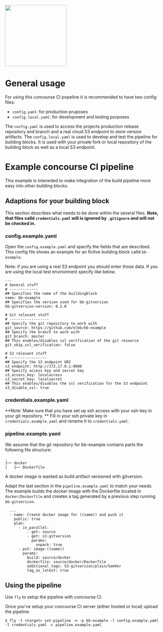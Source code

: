 <img src="https://raw.githubusercontent.com/elbb/bb-buildingblock/master/.assets/logo.png" height="200">

# General usage

For using this concourse CI popeline it is recommended to have two config files:

-   `config.yaml`: for production pruposes
-   `config.local.yaml`: for development and testing purposes

The `config.yaml` is used to access the projects production release repository and branch and a real cloud S3 endpoint to store version artifacts.
The `config.local.yaml` is used to develop and test the pipeline for building blocks. It is used with your private fork or local repository of the building block as well as a local S3 endpoint.

# Example concourse CI pipeline

This example is inteneded to make integration of the build pipeline more easy into other building blocks.

## Adaptions for your building block

This section describes what needs to be done within the several files. 
**Note, that files calld `credentials.yaml` will is ignored by `.gitignore` and will not be checked in.**

### config.example.yaml

Open the `config.example.yaml` and specify the fields that are described.
This config file shows an example for an fictive building block calld `bb-example`.

Note: if you are using a real S3 endpoint you should enter those data. If you are using the local test environment specify like below.

    ---
    # General stuff
    # -------------
    ## Specifies the name of the buildingblock
    name: bb-example
    ## Specifies the version used for bb-gitversion
    bb-gitversion-version: 0.2.0

    # Git relevant stuff
    # ------------------
    ## Specify the git repository to work with
    git_source: https://github.com/elbb/bb-example
    ## Specify the branch to work with
    git_branch: master
    ## This enables/disables ssl verification of the git resource
    git_skip_ssl_verification: false

    # S3 relevant stuff
    # -----------------
    ## Specify the S3 endpoint URI
    s3_endpoint: http://172.17.0.1:9000
    ## Specify access key and secret key
    s3_access_key: localaccess
    s3_secret_key: localsecret
    ## This enables/disables the ssl verification for the S3 endpoint
    s3_disable_ssl: true

### credentials.example.yaml

**Note: Make sure that you have set up ssh access with your ssh-key in your git repository. **
Fill in your ssh private key in `credentials.example.yaml` and rename it to `credentials.yaml`.

### pipeline.example.yaml

We assume that the git repository for bb-example contains parts the following file structure:

    .
    ├── docker
    |   ├── Dockerfile

A docker image is wanted as build artifact versioned with gitversion.

Adapt the last section in the `pipeline.example.yaml` to match your needs. 
The example builds the docker image with the Dockerfile located in `docker/Dockerfile` and creates a tag generated by a previous step running `bb-gitversion`.

      ...
      - name: Create docker image for ((name)) and push it
        public: true
        plan:
          - in_parallel:
              - get: source
              - get: s3-gitversion
                params:
                  unpack: true
          - put: image-((name))
            params:
              build: source/docker
              dockerfile: source/docker/Dockerfile
              additional_tags: S3-gitversion/plain/SemVer
              tag_as_latest: true

## Using the pipeline

Use `fly` to setup the pipeline with concourse CI.

Once you've setup your concourse CI server (either hosted or local) upload the pipeline:

    $ fly -t <target> set-pipeline -n -p bb-example -l config.example.yaml -l credentials.yaml -c pipeline.example.yaml
